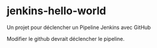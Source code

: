 # jenkins-hello-world

Un projet pour déclencher un Pipeline Jenkins avec GitHub

Modifier le github devrait déclencher le pipeline.